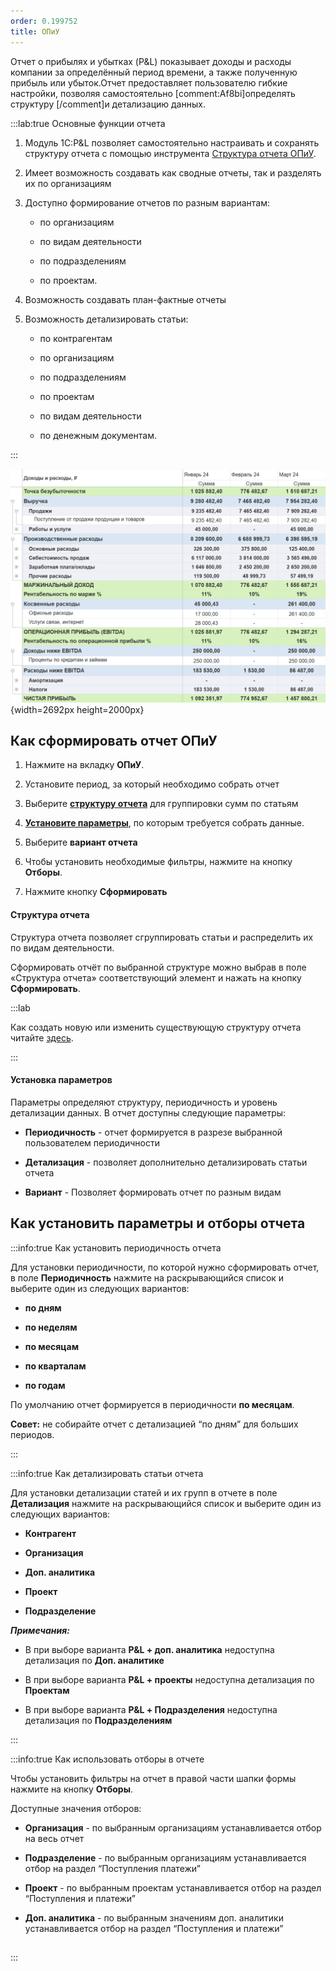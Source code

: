 ```yaml
---
order: 0.199752
title: ОПиУ
---
```


Отчет о прибылях и убытках (P&L) показывает доходы и расходы компании за определённый период времени, а также полученную прибыль или убыток.Отчет предоставляет пользователю гибкие настройки, позволяя самостоятельно [comment:Af8bi]определять структуру [/comment]и детализацию данных.

:::lab:true Основные функции отчета

1. Модуль 1С:P&L позволяет самостоятельно настраивать и сохранять структуру отчета с помощью инструмента [Структура отчета ОПиУ](./struktura-otcheta-p-l).

2. Имеет возможность создавать как сводные отчеты, так и разделять их по организациям

3. Доступно формирование отчетов по разным вариантам:

   -  по организациям

   -  по видам деятельности

   -  по подразделениям

   -  по проектам.

4. Возможность создавать план-фактные отчеты

5. Возможность детализировать статьи:

   -  по контрагентам

   -  по организациям

   -  по подразделениям

   -  по проектам

   -  по видам деятельности

   -  по денежным документам.



:::

![](./opiu.png){width=2692px height=2000px}

## Как сформировать отчет ОПиУ

1. Нажмите на вкладку **ОПиУ**.

2. Установите период, за который необходимо собрать отчет

3. Выберите [**структуру отчета**](./_index#структура-отчета) для группировки сумм по статьям

4. [**Установите параметры**](./_index#установка-параметров), по которым требуется собрать данные.

5. Выберите **вариант отчета**

6. Чтобы установить необходимые фильтры, нажмите на кнопку **Отборы**.

7. Нажмите кнопку **Сформировать**

#### Структура отчета

Структура отчета позволяет сгруппировать статьи  и распределить их по видам деятельности.

Сформировать отчёт по выбранной структуре можно выбрав в поле «Структура отчета» соответствующий элемент и нажать на кнопку **Сформировать**.

:::lab 

Как создать новую или изменить существующую структуру отчета читайте [здесь](./struktura-otcheta-p-l).

:::

#### Установка параметров

Параметры определяют структуру, периодичность и уровень детализации данных. В отчет доступны следующие параметры:

-  **Периодичность** - отчет формируется в разрезе выбранной пользователем периодичности

-  **Детализация** - позволяет дополнительно детализировать статьи отчета

-  **Вариант** - Позволяет формировать отчет по разным видам

## Как установить параметры и отборы отчета

:::info:true Как установить периодичность отчета

Для установки периодичности, по которой нужно сформировать отчет, в поле **Периодичность** нажмите на раскрывающийся список и выберите один из следующих вариантов:

-  **по дням**

-  **по неделям**

-  **по месяцам**

-  **по кварталам**

-  **по годам**

По умолчанию отчет формируется в периодичности **по месяцам**.

**Совет:** не собирайте отчет с детализацией “по дням” для больших периодов.

:::

:::info:true Как детализировать статьи отчета

Для установки детализации статей и их групп в отчете в поле **Детализация** нажмите на раскрывающийся список и выберите один из следующих вариантов:

-  **Контрагент**

-  **Организация**

-  **Доп. аналитика**

-  **Проект**

-  **Подразделение**



***Примечания:***

-  В при выборе варианта **P&L + доп. аналитика** недоступна детализация по **Доп. аналитике**

-  В при выборе варианта **P&L + проекты** недоступна детализация по **Проектам**

-  В при выборе варианта **P&L + Подразделения** недоступна детализация по **Подразделениям**

:::

:::info:true Как использовать отборы в отчете

Чтобы установить фильтры на отчет в правой части шапки формы нажмите на кнопку **Отборы**.

Доступные значения отборов:

-  **Организация** - по выбранным организациям устанавливается отбор на весь отчет

-  **Подразделение** - по выбранным организациям устанавливается отбор на раздел “Поступления платежи”

-  **Проект** - по выбранным проектам устанавливается отбор на раздел “Поступления и платежи”

-  **Доп. аналитика** - по выбранным значениям доп. аналитики устанавливается отбор на раздел “Поступления и платежи”

## 

## 

:::